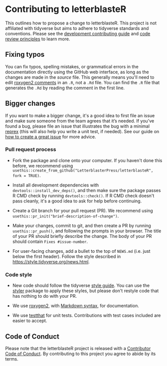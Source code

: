 # Contributing to letterblasteR

This outlines how to propose a change to letterblasteR. This project is not
affiliated with tidyverse but aims to adhere to tidyverse standards and
conventions. Please see the [development contributing
guide](https://rstd.io/tidy-contrib) and [code review
principles](https://code-review.tidyverse.org/) to learn more.

## Fixing typos

You can fix typos, spelling mistakes, or grammatical errors in the documentation
directly using the GitHub web interface, as long as the changes are made in the
*source* file. This generally means you'll need to edit [roxygen2
comments](https://roxygen2.r-lib.org/articles/roxygen2.html) in an `.R`, not a
`.Rd` file. You can find the `.R` file that generates the `.Rd` by reading the
comment in the first line.

## Bigger changes

If you want to make a bigger change, it's a good idea to first file an issue and
make sure someone from the team agrees that it’s needed. If you’ve found a bug,
please file an issue that illustrates the bug with a minimal
[reprex](https://www.tidyverse.org/help/#reprex) (this will also help you write
a unit test, if needed). See our guide on [how to create a great
issue](https://code-review.tidyverse.org/issues/) for more advice.

### Pull request process

-   Fork the package and clone onto your computer. If you haven't done this
    before, we recommend using
    `usethis::create_from_github("LetterblasterPress/letterblasteR", fork = TRUE)`.

-   Install all development dependencies with `devtools::install_dev_deps()`,
    and then make sure the package passes R CMD check by running
    `devtools::check()`. If R CMD check doesn't pass cleanly, it's a good idea
    to ask for help before continuing.

-   Create a Git branch for your pull request (PR). We recommend using
    `usethis::pr_init("brief-description-of-change")`.

-   Make your changes, commit to git, and then create a PR by running
    `usethis::pr_push()`, and following the prompts in your browser. The title
    of your PR should briefly describe the change. The body of your PR should
    contain `Fixes #issue-number`.

-   For user-facing changes, add a bullet to the top of `NEWS.md` (i.e. just
    below the first header). Follow the style described in
    <https://style.tidyverse.org/news.html>.

### Code style

-   New code should follow the tidyverse [style
    guide](https://style.tidyverse.org). You can use the
    [styler](https://CRAN.R-project.org/package=styler) package to apply these
    styles, but please don't restyle code that has nothing to do with your PR.

-   We use [roxygen2](https://cran.r-project.org/package=roxygen2), with
    [Markdown
    syntax](https://cran.r-project.org/web/packages/roxygen2/vignettes/rd-formatting.html),
    for documentation.

-   We use [testthat](https://cran.r-project.org/package=testthat) for unit
    tests. Contributions with test cases included are easier to accept.

## Code of Conduct

Please note that the letterblasteR project is released with a [Contributor Code
of Conduct](CODE_OF_CONDUCT.md). By contributing to this project you agree to
abide by its terms.
